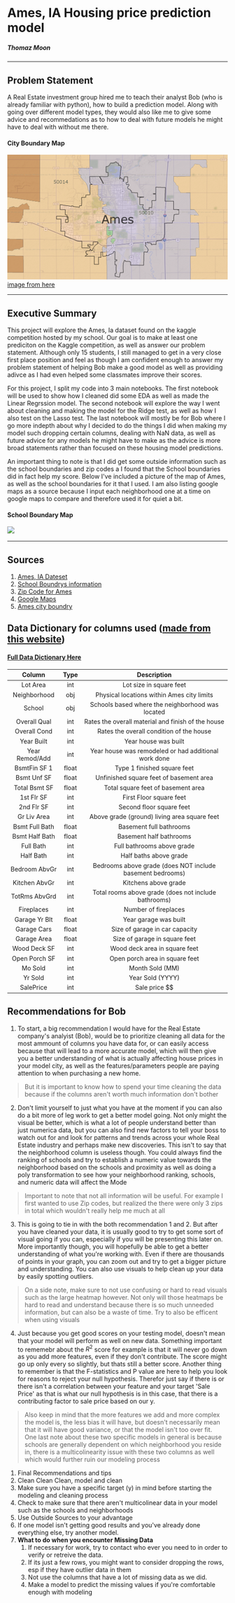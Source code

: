 # Ames, IA Housing price prediction model 
##### Thomaz Moon
---

## Problem Statement

A Real Estate investment group hired me to teach their analyst Bob (who is already familiar with python), how to build a prediction model. Along with going over different model types, they would also like me to give some advice and recommedations as to how to deal with future models he might have to deal with without me there.  
#### City Boundary Map
<img src='./imgs/ames.png' title = "Ames City"/>   [image from here](https://zipmap.net/Iowa/Story_County/Ames.htm)

--- ---
## Executive Summary

This project will explore the Ames, Ia dataset found on the kaggle competition hosted by my school. Our goal is to make at least one prediciton on the Kaggle competition, as well as answer our problem statement. Although only 15 students, I still managed to get in a very close first place position and feel as though I am confident enough to answer my problem statement of helping Bob make a good model as well as providing adivce as I had even helped some classmates improve their scores.    

For this project, I split my code into 3 main notebooks. The first notebook will be used to show how I cleaned did some EDA as well as made the Linear Regrssion model. The second notebook will explore the way I went about cleaning and making the model for the Ridge test, as well as how I also test on the Lasso test. The last notebook will mostly be for Bob where I go more indepth about why I decided to do the things I did when making my model such dropping certain columns, dealing with NaN data, as well as future advice for any models he might have to make as the advice is more broad statements rather than focused on these housing model predictions.  

An important thing to note is that I did get some outside information such as the school boundaries and zip codes a I found that the School boundaries did in fact help my score. Below I've included a picture of the map of Ames, as well as the school boundaries for it that I used. I am also listing google maps as a source because I input each neighborhood one at a time on google maps to compare and therefore used it for quiet a bit.   
#### School Boundary Map
<img src='https://www.ames.k12.ia.us/wp-content/uploads/2015/02/Boubdry2018-e1608315021657.png'>

---
## Sources
1. [Ames, IA Dateset](https://www.kaggle.com/c/dsir-830-project-2-regression-challenge/data)  
1. [School Boundrys information](https://www.ames.k12.ia.us/wp-content/uploads/2015/02/Boubdry2018-e1608315021657.png)  
1. [Zip Code for Ames](https://www.unitedstateszipcodes.org/)  
1. [Google Maps](https://maps.google.com)  
1. [Ames city boundry](https://zipmap.net/Iowa/Story_County/Ames.htm)


## Data Dictionary for columns used ([made from this website](https://www.tablesgenerator.com/markdown_tables))
#### [Full Data Dictionary Here](http://jse.amstat.org/v19n3/decock/DataDocumentation.txt)
|     Column     |  Type |                        Description                        |
|:--------------:|:-----:|:---------------------------------------------------------:|
|    Lot Area    |  int  |                  Lot size in square feet                  |
|  Neighborhood  |  obj  |         Physical locations within Ames city limits        |
|     School     |  obj  |      Schools based where the neighborhood was located     |
|  Overall Qual  |  int  |     Rates the overall material and finish of the house    |
|  Overall Cond  |  int  |          Rates the overall condition of the house         |
|   Year Built   |  int  |                    Year house was built                   |
| Year Remod/Add |  int  |    Year house was remodeled or had additional work done   |
|  BsmtFin SF 1  | float |                Type 1 finished square feet                |
|   Bsmt Unf SF  | float |          Unfinished square feet of basement area          |
|  Total Bsmt SF | float |             Total square feet of basement area            |
|   1st Flr SF   |  int  |                  First Floor square feet                  |
|   2nd Flr SF   |  int  |                  Second floor square feet                 |
|   Gr Liv Area  |  int  |        Above grade (ground) living area square feet       |
| Bsmt Full Bath | float |                  Basement full bathrooms                  |
| Bsmt Half Bath | float |                  Basement half bathrooms                  |
|    Full Bath   |  int  |                 Full bathrooms above grade                |
|    Half Bath   |  int  |                   Half baths above grade                  |
|  Bedroom AbvGr |  int  | Bedrooms above grade (does NOT include basement bedrooms) |
|  Kitchen AbvGr |  int  |                    Kitchens above grade                   |
|  TotRms AbvGrd |  int  |    Total rooms above grade (does not include bathrooms)   |
|   Fireplaces   |  int  |                    Number of fireplaces                   |
|  Garage Yr Blt | float |                   Year garage was built                   |
|   Garage Cars  | float |               Size of garage in car capacity              |
|   Garage Area  | float |               Size of garage in square feet               |
|  Wood Deck SF  |  int  |               Wood deck area in square feet               |
|  Open Porch SF |  int  |               Open porch area in square feet              |
|     Mo Sold    |  int  |                      Month Sold (MM)                      |
|     Yr Sold    |  int  |                      Year Sold (YYYY)                     |
|    SalePrice   |  int  |                       Sale price $$                       |


## Recommendations for Bob
1. To start, a big recommendation I would have for the Real Estate company's analyist (Bob), would be to prioritize cleaning all data for the most ammount of columns you have data for, or can easily access because that will lead to a more accurate model, which will then give you a better understanding of what is actually affecting house prices in your model city, as well as the features/parameters people are paying attention to when purchasing a new home.
> But it is important to know how to spend your time cleaning the data because if the columns aren't worth much information don't bother
2. Don't limit yourself to just what you have at the moment if you can also do a bit more of leg work to get a better model going. Not only might the visual be better, which is what a lot of people understand better than just numerica data, but you can also find new factors to tell your boss to watch out for and look for patterns and trends across your whole Real Estate industry and perhaps make new discoveries.
This isn't to say that the neighborhood column is useless though. You could always find the ranking of schools and try to establish a numeric value towards the neighborhood based on the schools and proximity as well as doing a poly transformation to see how your neighborhood ranking, schools, and numeric data will affect the Mode
> Important to note that not all information will be useful. For example I first wanted to use Zip codes, but realized the there were only 3 zips in total which wouldn't really help me much at all
3. This is going to tie in with the both recommendation 1 and 2. But after you have cleaned your data, it is usually good to try to get some sort of visual going if you can, especially if you will be presenting this later on. More importantly though, you will hopefully be able to get a better understanding of what you're working with. Even if there are thousands of points in your graph, you can zoom out and try to get a bigger picture and understanding. You can also use visuals to help clean up your data by easily spotting outliers.  
>On a side note, make sure to not use confusing or hard to read visuals such as the large heatmap however. Not only will those heatmaps be hard to read and understand because there is so much unneeded information, but can also be a waste of time. Try to also be efficent when using visuals
4. Just because you get good scores on your testing model, doesn't mean that your model will perform as well on new data. Something important to rememebr about the $R^2$ score for example is that it will never go down as you add more features, even if they don't contribute. The score might go up only every so slightly, but thats still a better score. Another thing to remember is that the F-statistics and P value are here to help you look for reasons to reject your null hypothesis. Therefor just say if there is or there isn't a correlation between your feature and your target 'Sale Price' as that is what our null hypothesis is in this case, that there is a contributing factor to sale price based on our y.   
>Also keep in mind that the more features we add and more complex the model is, the less bias it will have, but doesn't necessarily mean that it will have good variance, or that the model isn't too over fit.      
>One last note about these two specific models in general is because schools are generally dependent on which neighborhood you reside in, there is a multicolinearity issue with these two columns as well which would further ruin our modeling process
1. Final Recommendations and tips
  1. Clean Clean Clean, model and clean
  1. Make sure you have a specific target (y) in mind before starting the modeling and cleaning process
  1. Check to make sure that there aren't multicolinear data in your model such as the schools and neighborhoods
  1. Use Outside Sources to your advantage
  1. If one model isn't getting good results and you've already done everything else, try another model.
  1. **What to do when you encounter Missing Data**
      1. If necessary for work, try to contact who ever you need to in order to verify or retreive the data.
      1. If its just a few rows, you might want to consider dropping the rows, esp if they have outlier data in them
      1. Not use the columns that have a lot of missing data as we did.
      1. Make a model to predict the missing values if you're comfortable enough with modeling
